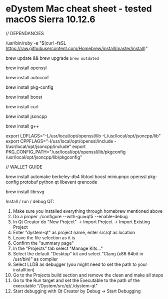 eDystem Mac cheat sheet - tested macOS Sierra 10.12.6
=====================================

// DEPENDANCIES

/usr/bin/ruby -e "$(curl -fsSL https://raw.githubusercontent.com/Homebrew/install/master/install)"

brew update && brew upgrade `brew outdated`

brew install openssl

brew install autoconf

brew install pkg-config

brew install boost

brew install curl

brew install jsoncpp

brew install g++

export LDFLAGS="-L/usr/local/opt/openssl/lib -L/usr/local/opt/jsoncpp/lib"
export CPPFLAGS="-I/usr/local/opt/openssl/include -I/usr/local/opt/jsoncpp/include"
export PKG_CONFIG_PATH="/usr/local/opt/openssl/lib/pkgconfig /usr/local/opt/jsoncpp/lib/pkgconfig"

// WALLET GUIDE

brew install automake berkeley-db4 libtool boost miniupnpc openssl pkg-config protobuf python qt libevent qrencode

brew install librsvg

Install / run / debug QT:

1. Make sure you installed everything through homebrew mentioned above
2. Do a proper ./configure --with-gui=qt5 --enable-debug
3. In Qt Creator do "New Project" -> Import Project -> Import Existing Project
4. Enter "dystem-qt" as project name, enter src/qt as location
5. Leave the file selection as it is
6. Confirm the "summary page"
7. In the "Projects" tab select "Manage Kits..."
8. Select the default "Desktop" kit and select "Clang (x86 64bit in /usr/bin)" as compiler
9. Select LLDB as debugger (you might need to set the path to your installtion)
10. Go to the Projects build section and remove the clean and make all steps
11. Go to the Run target and set the Executable to the path of the executable "<path to project>/Dystem/src/qt/./dystem-qt"
12. Start debugging with Qt Creator by Debug -> Start Debugging
